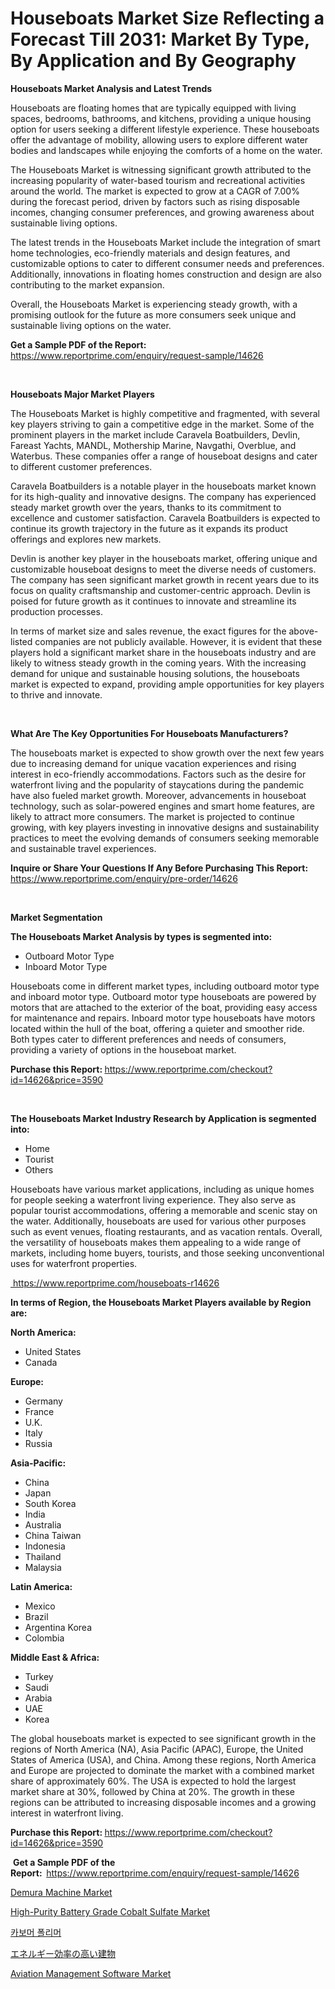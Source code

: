 <p><h1>Houseboats Market Size Reflecting a Forecast Till 2031: Market By Type, By Application and By Geography</h1></p><p><strong>Houseboats Market Analysis and Latest Trends</strong></p>
<p><p>Houseboats are floating homes that are typically equipped with living spaces, bedrooms, bathrooms, and kitchens, providing a unique housing option for users seeking a different lifestyle experience. These houseboats offer the advantage of mobility, allowing users to explore different water bodies and landscapes while enjoying the comforts of a home on the water.</p><p>The Houseboats Market is witnessing significant growth attributed to the increasing popularity of water-based tourism and recreational activities around the world. The market is expected to grow at a CAGR of 7.00% during the forecast period, driven by factors such as rising disposable incomes, changing consumer preferences, and growing awareness about sustainable living options.</p><p>The latest trends in the Houseboats Market include the integration of smart home technologies, eco-friendly materials and design features, and customizable options to cater to different consumer needs and preferences. Additionally, innovations in floating homes construction and design are also contributing to the market expansion.</p><p>Overall, the Houseboats Market is experiencing steady growth, with a promising outlook for the future as more consumers seek unique and sustainable living options on the water.</p></p>
<p><strong>Get a Sample PDF of the Report:&nbsp;</strong> <a href="https://www.reportprime.com/enquiry/request-sample/14626">https://www.reportprime.com/enquiry/request-sample/14626</a></p>
<p>&nbsp;</p>
<p><strong>Houseboats Major Market Players</strong></p>
<p><p>The Houseboats Market is highly competitive and fragmented, with several key players striving to gain a competitive edge in the market. Some of the prominent players in the market include Caravela Boatbuilders, Devlin, Fareast Yachts, MANDL, Mothership Marine, Navgathi, Overblue, and Waterbus. These companies offer a range of houseboat designs and cater to different customer preferences.</p><p>Caravela Boatbuilders is a notable player in the houseboats market known for its high-quality and innovative designs. The company has experienced steady market growth over the years, thanks to its commitment to excellence and customer satisfaction. Caravela Boatbuilders is expected to continue its growth trajectory in the future as it expands its product offerings and explores new markets.</p><p>Devlin is another key player in the houseboats market, offering unique and customizable houseboat designs to meet the diverse needs of customers. The company has seen significant market growth in recent years due to its focus on quality craftsmanship and customer-centric approach. Devlin is poised for future growth as it continues to innovate and streamline its production processes.</p><p>In terms of market size and sales revenue, the exact figures for the above-listed companies are not publicly available. However, it is evident that these players hold a significant market share in the houseboats industry and are likely to witness steady growth in the coming years. With the increasing demand for unique and sustainable housing solutions, the houseboats market is expected to expand, providing ample opportunities for key players to thrive and innovate.</p></p>
<p>&nbsp;</p>
<p><strong>What Are The Key Opportunities For Houseboats Manufacturers?</strong></p>
<p><p>The houseboats market is expected to show growth over the next few years due to increasing demand for unique vacation experiences and rising interest in eco-friendly accommodations. Factors such as the desire for waterfront living and the popularity of staycations during the pandemic have also fueled market growth. Moreover, advancements in houseboat technology, such as solar-powered engines and smart home features, are likely to attract more consumers. The market is projected to continue growing, with key players investing in innovative designs and sustainability practices to meet the evolving demands of consumers seeking memorable and sustainable travel experiences.</p></p>
<p><strong>Inquire or Share Your Questions If Any Before Purchasing This Report:</strong> <a href="https://www.reportprime.com/enquiry/pre-order/14626">https://www.reportprime.com/enquiry/pre-order/14626</a></p>
<p>&nbsp;</p>
<p><strong>Market Segmentation</strong></p>
<p><strong>The Houseboats Market Analysis by types is segmented into:</strong></p>
<p><ul><li>Outboard Motor Type</li><li>Inboard Motor Type</li></ul></p>
<p><p>Houseboats come in different market types, including outboard motor type and inboard motor type. Outboard motor type houseboats are powered by motors that are attached to the exterior of the boat, providing easy access for maintenance and repairs. Inboard motor type houseboats have motors located within the hull of the boat, offering a quieter and smoother ride. Both types cater to different preferences and needs of consumers, providing a variety of options in the houseboat market.</p></p>
<p><strong>Purchase this Report:&nbsp;</strong><a href="https://www.reportprime.com/checkout?id=14626&price=3590">https://www.reportprime.com/checkout?id=14626&price=3590</a></p>
<p>&nbsp;</p>
<p><strong>The Houseboats Market Industry Research by Application is segmented into:</strong></p>
<p><ul><li>Home</li><li>Tourist</li><li>Others</li></ul></p>
<p><p>Houseboats have various market applications, including as unique homes for people seeking a waterfront living experience. They also serve as popular tourist accommodations, offering a memorable and scenic stay on the water. Additionally, houseboats are used for various other purposes such as event venues, floating restaurants, and as vacation rentals. Overall, the versatility of houseboats makes them appealing to a wide range of markets, including home buyers, tourists, and those seeking unconventional uses for waterfront properties.</p></p>
<p><a href="https://www.reportprime.com/houseboats-r14626">&nbsp;https://www.reportprime.com/houseboats-r14626</a></p>
<p><strong>In terms of Region, the Houseboats Market Players available by Region are:</strong></p>
<p>
    <p> <strong> North America: </strong>
        <ul>
            <li>United States</li>
            <li>Canada</li>
        </ul>
        </p> 
    <p> <strong> Europe: </strong>
        <ul>
            <li>Germany</li>
            <li>France</li>
            <li>U.K.</li>
            <li>Italy</li>
            <li>Russia</li>
        </ul>
        </p> 
    <p> <strong> Asia-Pacific: </strong>
        <ul>
            <li>China</li>
            <li>Japan</li>
            <li>South Korea</li>
            <li>India</li>
            <li>Australia</li>
            <li>China Taiwan</li>
            <li>Indonesia</li>
            <li>Thailand</li>
            <li>Malaysia</li>
        </ul>
        </p> 
    <p> <strong> Latin America: </strong>
        <ul>
            <li>Mexico</li>
            <li>Brazil</li>
            <li>Argentina Korea</li>
            <li>Colombia</li>
        </ul>
        </p> 
    <p> <strong> Middle East & Africa: </strong>
        <ul>
            <li>Turkey</li>
            <li>Saudi</li>
            <li>Arabia</li>
            <li>UAE</li>
            <li>Korea</li>
        </ul>
    </p>
    </p>
<p><p>The global houseboats market is expected to see significant growth in the regions of North America (NA), Asia Pacific (APAC), Europe, the United States of America (USA), and China. Among these regions, North America and Europe are projected to dominate the market with a combined market share of approximately 60%. The USA is expected to hold the largest market share at 30%, followed by China at 20%. The growth in these regions can be attributed to increasing disposable incomes and a growing interest in waterfront living.</p></p>
<p><strong>Purchase this Report: </strong><a href="https://www.reportprime.com/checkout?id=14626&price=3590">https://www.reportprime.com/checkout?id=14626&price=3590</a></p>
<p>&nbsp;<strong>Get a Sample PDF of the Report:&nbsp;&nbsp;</strong><a href="https://www.reportprime.com/enquiry/request-sample/14626">https://www.reportprime.com/enquiry/request-sample/14626</a></p>
<p><strong></strong></p>
<p><p><a href="https://medium.com/@rasauncoleman20/demura-machine-market-research-report-market-forecast-and-growth-prospects-with-a-steady-cagr-of-44a99e9f1b94">Demura Machine Market</a></p><p><a href="https://medium.com/@lauryframi644/insights-into-the-high-purity-battery-grade-cobalt-sulfate-industry-market-financial-status-4939c158fccf">High-Purity Battery Grade Cobalt Sulfate Market</a></p><p><a href="https://medium.com/@carlosrtzkzhj/%EC%B9%B4%EB%B3%B4%EB%A8%B8-%ED%8F%B4%EB%A6%AC%EB%A8%B8-%EC%8B%9C%EC%9E%A5-%EC%A1%B0%EC%82%AC-%EB%B3%B4%EA%B3%A0%EC%84%9C-2024%EB%85%84%EB%B6%80%ED%84%B0-2031%EB%85%84%EA%B9%8C%EC%A7%80-5-2-%EC%9D%98-%EC%95%88%EC%A0%95%EB%90%9C-cagr%EB%A1%9C-%EC%98%88%EC%83%81%EB%90%98%EB%8A%94-%EC%8B%9C%EC%9E%A5-%EC%A0%84%EB%A7%9D%EA%B3%BC-%EC%84%B1%EC%9E%A5-%EC%A0%84%EB%A7%9D-66547c0c77f2">카보머 폴리머</a></p><p><a href="https://medium.com/@maureenbiologist34/2024%E5%B9%B4%E3%81%8B%E3%82%892031%E5%B9%B4%E3%81%BE%E3%81%A7%E3%81%AE%E3%82%A8%E3%83%8D%E3%83%AB%E3%82%AE%E3%83%BC%E5%8A%B9%E7%8E%87%E3%81%AE%E9%AB%98%E3%81%84%E5%BB%BA%E7%89%A9%E5%B8%82%E5%A0%B4%E3%81%AE%E6%96%B0%E8%88%88%E3%83%88%E3%83%AC%E3%83%B3%E3%83%89%E3%81%A8%E5%B0%86%E6%9D%A5%E3%81%AE%E5%B1%95%E6%9C%9B-ba680c572f5c">エネルギー効率の高い建物</a></p><p><a href="https://github.com/airdrophunter675/Market-Research-Report-List-1/blob/main/aviation-management-software-market.md">Aviation Management Software Market</a></p></p>